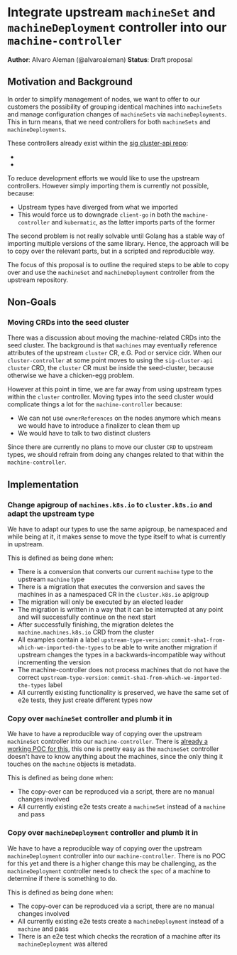 # Integrate upstream `machineSet` and `machineDeployment` controller into our `machine-controller`

**Author**: Alvaro Aleman (@alvaroaleman)
**Status**: Draft proposal

## Motivation and Background

In order to simplify management of nodes, we want to offer to our customers the possibility
of grouping identical machines into `machineSets` and manage configuration changes of `machineSets`
via `machineDeployments`. This in turn means, that we need controllers for both `machineSets` and
`machineDeployments`.

These controllers already exist within the [sig cluster-api repo](https://github.com/kubernetes-sigs/cluster-api/tree/c8f5046fb0b9a3a16b7f8b92f6dda7b0f65b4f55):

* [machineSet controlller]: https://github.com/kubernetes-sigs/cluster-api/tree/c8f5046fb0b9a3a16b7f8b92f6dda7b0f65b4f55/pkg/controller/machineset
* [machineDeployment controller]: https://github.com/kubernetes-sigs/cluster-api/tree/c8f5046fb0b9a3a16b7f8b92f6dda7b0f65b4f55/pkg/controller/machinedeployment

To reduce development efforts we would like to use the upstream controllers. However simply importing them is
currently not possible, because:

* Upstream types have diverged from what we imported
* This would force us to downgrade `client-go` in both the `machine-controller` and `kubermatic`, as the latter
  imports parts of the former

The second problem is not really solvable until Golang has a stable way of importing multiple versions of the same
library. Hence, the approach will be to copy over the relevant parts, but in a scripted and reproducible way.

The focus of this proposal is to outline the required steps to be able to copy over and use the `machineSet` and
`machineDeployment` controller from the upstream repository.

## Non-Goals

### Moving CRDs into the seed cluster

There was a discussion about moving the machine-related CRDs into the seed cluster. The background is that
`machines` may eventually reference attributes of the upstream `cluster` CR, e.G. Pod or service cidr. When our
`cluster-controller` at some point moves to using the `sig-cluster-api` `cluster` CRD, the `cluster` CR must be
inside the seed-cluster, because otherwise we have a chicken-egg problem.

However at this point in time, we are far away from using upstream types within the `cluster` controller. Moving
types into the seed cluster would complicate things a lot for the `machine-controller` because:

* We can not use `ownerReferences` on the nodes anymore which means we would have to introduce a finalizer to clean them up
* We would have to talk to two distinct clusters

Since there are currently no plans to move our cluster `CRD` to upstream types, we should refrain from doing any changes
related to that within the `machine-controller`.

## Implementation

### Change apigroup of `machines.k8s.io` to `cluster.k8s.io` and adapt the upstream type

We have to adapt our types to use the same apigroup, be namespaced and while being at it, it makes
sense to move the type itself to what is currently in upstream.

This is defined as being done when:

* There is a conversion that converts our current `machine` type to the upstream `machine` type
* There is a migration that executes the conversion and saves the machines in as a namespaced CR in the `cluster.k8s.io` apigroup
* The migration will only be executed by an elected leader
* The migration is written in a way that it can be interrupted at any point and will successfully continue on the
  next start
* After successfully finishing, the migration deletes the `machine.machines.k8s.io` CRD from the cluster
* All examples contain a label `upstream-type-version`: `commit-sha1-from-which-we-imported-the-types` to be able to
  write another migration if upstream changes the types in a backwards-incompatible way without incrementing the
  version
* The machine-controller does not process machines that do not have the correct `upstream-type-version`: `commit-sha1-from-which-we-imported-the-types`
  label
* All currently existing functionality is preserved, we have the same set of e2e tests, they just create different
  types now

### Copy over `machineSet` controller and plumb it in

We have to have a reproducible way of copying over the upstream `machineSet` controller into our `machine-controller`.
There is [already a working POC for this](https://github.com/kubermatic/machine-controller/tree/0b3ab3edb76ca7579ffcc6fba56a8a3b854c3b2d/pkg/controller/machineset),
this one is pretty easy as the `machineSet` controller doesn't have to know anything about the machines, since the
only thing it touches on the `machine` objects is metadata.

This is defined as being done when:

* The copy-over can be reproduced via a script, there are no manual changes involved
* All currently existing e2e tests create a `machineSet` instead of a `machine` and pass

### Copy over `machineDeployment` controller and plumb it in

We have to have a reproducible way of copying over the upstream `machineDeployment` controller into our
`machine-controller`. There is no POC for this yet and there is a higher change this may be challenging, as the
`machineDeployment` controller needs to check the `spec` of a machine to determine if there is something to do.

This is defined as being done when:

* The copy-over can be reproduced via a script, there are no manual changes involved
* All currently existing e2e tests create a `machineDeployment` instead of a `machine` and pass
* There is an e2e test which checks the recration of a machine after its `machineDeployment` was altered
